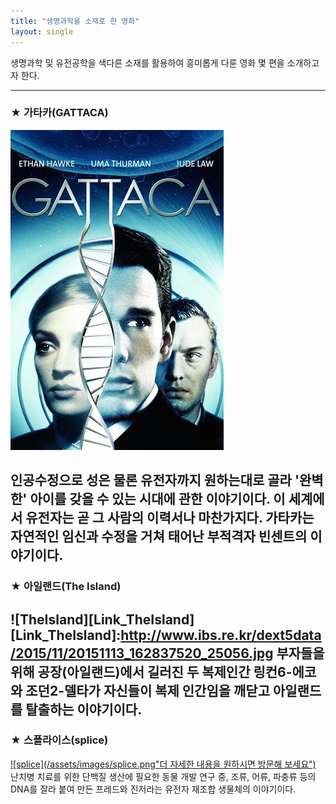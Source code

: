 ```yaml
---
title: "생명과학을 소재로 한 영화"
layout: single
---
```


생명과학 및 유전공학을 색다른 소재를 활용하여 흥미롭게 다룬 영화 몇 편을 소개하고자 한다.

---
### ★ 가타카(GATTACA)
![gattaca](/assets/images/gattaca.jpg) 

인공수정으로 성은 물론 유전자까지 원하는대로 골라 '완벽한' 아이를 갖을 수 있는 시대에 관한 이야기이다. 이 세계에서 유전자는 곧 그 사람의 이력서나 마찬가지다. 가타카는 자연적인 임신과 수정을 거쳐 태어난 부적격자 빈센트의 이야기이다. 
---
### ★ 아일랜드(The Island)
![TheIsland][Link_TheIsland] 
[Link_TheIsland]:http://www.ibs.re.kr/dext5data/2015/11/20151113_162837520_25056.jpg
부자들을 위해 공장(아일랜드)에서 길러진 두 복제인간 링컨6-에코와 조던2-델타가 자신들이 복제 인간임을 깨닫고 아일랜드를 탈출하는 이야기이다.
---
### ★ 스플라이스(splice)
[![splice](/assets/images/splice.png"더 자세한 내용을 원하시면 방문해 보세요")](https://namu.wiki/w/%EC%8A%A4%ED%94%8C%EB%9D%BC%EC%9D%B4%EC%8A%A4)
난치병 치료를 위한 단백질 생산에 필요한 동물 개발 연구 중, 조류, 어류, 파충류 등의 DNA를 잘라 붙여 만든 프레드와 진저라는 유전자 재조합 생물체의 이야기이다.
